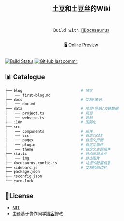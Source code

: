<h2 align="center">
土豆和土豆丝的Wiki
</h2><br>

<pre align="center">
 Build with 🦖<a href="https://wiki.lihx.top">Docusaurus</a> 
</pre>

<p align="center">
<br>
<a href="https://wiki.lihx.top">🖥 Online Preview</a>
<br><br>
</p>

[![Build Status](https://travis-ci.com/justwe7/justwe7.github.io.svg?branch=feature)](https://travis-ci.com/justwe7/justwe7.github.io) [![GitHub last commit](https://img.shields.io/github/last-commit/justwe7/justwe7.github.io.svg?style=flat-square)](https://github.com/justwe7/justwe7.github.io/commits/master)

<!-- ## ✨ Features

-   ✍️ **Markdown** - 写作方便
-   🎨 **Beautiful** - 整洁，美观
-   🖥️ **PWA** - 支持 PWA，可安装，离线可用
-   🏞️ **i18n** - 支持国际化
-   💯 **SEO** - 搜索引擎优化，易于收录
-   📊 **谷歌分析** - 支持 Google Analytics
-   🔎 **全文搜索** - 支持 [Algolia DocSearch](https://github.com/algolia/docsearch)
-   🗃️ **博文视图** - 不同的博文视图，列表、宫格、卡片
- 🌈 **资源导航** - 收集并分享有用、有意思的资源
- 📦 **项目展示** - 展示你的项目，可用作于作品集 -->

## 📊 Catalogue

```bash
├── blog                           # 博客
│   ├── first-blog.md              
├── docs                           # 文档/笔记
│   └── doc.md                     
├── data                           # 项目/导航/友链数据
│   ├── project.ts                 # 项目
│   └── website.ts                 # 导航
├── i18n                           # 国际化
├── src
│   ├── components                 # 组件
│   ├── css                        # 自定义CSS
│   ├── pages                      # 自定义页面
│   ├── plugin                     # 自定义插件
│   └── theme                      # 自定义主题组件
├── static                         # 静态资源文件
│   └── img                        # 静态图片
├── docusaurus.config.js           # 站点的配置信息
├── sidebars.js                    # 文档的侧边栏
├── package.json
├── tsconfig.json
└── yarn.lock
```

## 📝License

- [MIT](./LICENSE)
- 主题基于愧怍同学[博客](https://github.com/kuizuo/blog)修改

